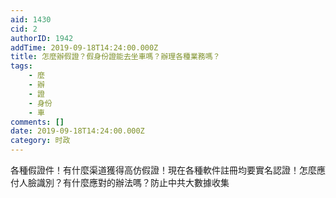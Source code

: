 ```yaml
---
aid: 1430
cid: 2
authorID: 1942
addTime: 2019-09-18T14:24:00.000Z
title: 怎麼辦假證？假身份證能去坐車嗎？辦理各種業務嗎？
tags:
    - 麼
    - 辦
    - 證
    - 身份
    - 車
comments: []
date: 2019-09-18T14:24:00.000Z
category: 时政
---
```


各種假證件！有什麼渠道獲得高仿假證！現在各種軟件註冊均要實名認證！怎麼應付人臉識別？有什麼應對的辦法嗎？防止中共大數據收集
